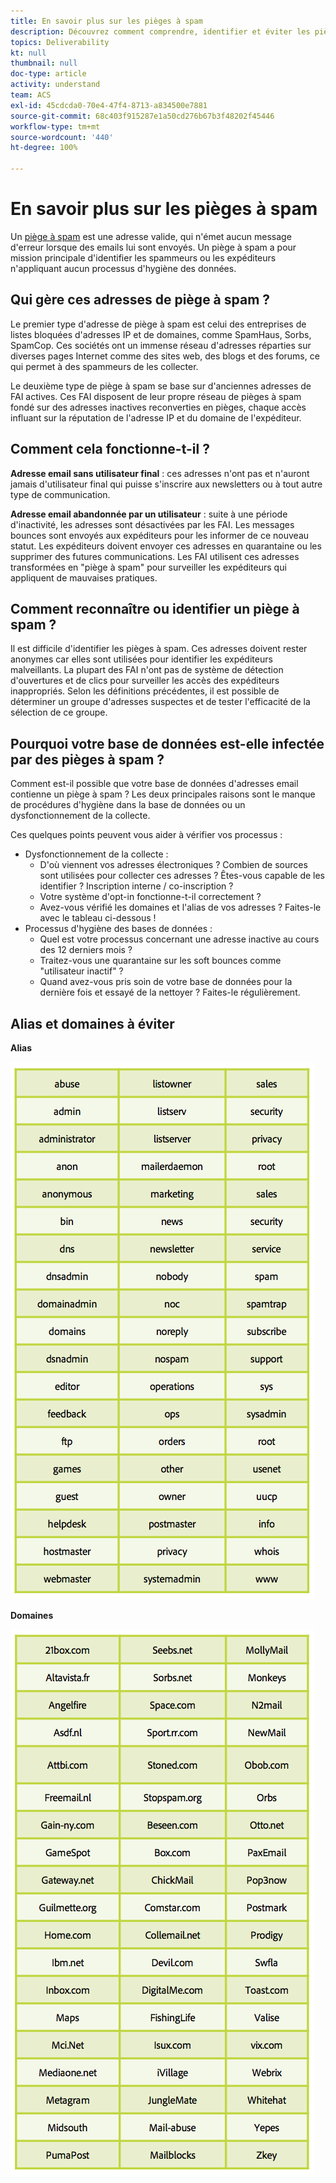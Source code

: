 ```yaml
---
title: En savoir plus sur les pièges à spam
description: Découvrez comment comprendre, identifier et éviter les pièges à spam au cours de la gestion de la délivrabilité.
topics: Deliverability
kt: null
thumbnail: null
doc-type: article
activity: understand
team: ACS
exl-id: 45cdcda0-70e4-47f4-8713-a834500e7881
source-git-commit: 68c403f915287e1a50cd276b67b3f48202f45446
workflow-type: tm+mt
source-wordcount: '440'
ht-degree: 100%

---
```


# En savoir plus sur les pièges à spam

Un [piège à spam](/help/metrics/spam-traps.md) est une adresse valide, qui n&#39;émet aucun message d&#39;erreur lorsque des emails lui sont envoyés. Un piège à spam a pour mission principale d&#39;identifier les spammeurs ou les expéditeurs n&#39;appliquant aucun processus d&#39;hygiène des données.

## Qui gère ces adresses de piège à spam ?

Le premier type d&#39;adresse de piège à spam est celui des entreprises de listes bloquées d&#39;adresses IP et de domaines, comme SpamHaus, Sorbs, SpamCop. Ces sociétés ont un immense réseau d&#39;adresses réparties sur diverses pages Internet comme des sites web, des blogs et des forums, ce qui permet à des spammeurs de les collecter.

Le deuxième type de piège à spam se base sur d&#39;anciennes adresses de FAI actives. Ces FAI disposent de leur propre réseau de pièges à spam fondé sur des adresses inactives reconverties en pièges, chaque accès influant sur la réputation de l&#39;adresse IP et du domaine de l&#39;expéditeur.

## Comment cela fonctionne-t-il ?

**Adresse email sans utilisateur final** : ces adresses n&#39;ont pas et n&#39;auront jamais d&#39;utilisateur final qui puisse s&#39;inscrire aux newsletters ou à tout autre type de communication.

**Adresse email abandonnée par un utilisateur** : suite à une période d&#39;inactivité, les adresses sont désactivées par les FAI. Les messages bounces sont envoyés aux expéditeurs pour les informer de ce nouveau statut. Les expéditeurs doivent envoyer ces adresses en quarantaine ou les supprimer des futures communications. Les FAI utilisent ces adresses transformées en &quot;piège à spam&quot; pour surveiller les expéditeurs qui appliquent de mauvaises pratiques.

## Comment reconnaître ou identifier un piège à spam ?

Il est difficile d&#39;identifier les pièges à spam. Ces adresses doivent rester anonymes car elles sont utilisées pour identifier les expéditeurs malveillants. La plupart des FAI n&#39;ont pas de système de détection d&#39;ouvertures et de clics pour surveiller les accès des expéditeurs inappropriés. Selon les définitions précédentes, il est possible de déterminer un groupe d&#39;adresses suspectes et de tester l&#39;efficacité de la sélection de ce groupe.

## Pourquoi votre base de données est-elle infectée par des pièges à spam ?

Comment est-il possible que votre base de données d&#39;adresses email contienne un piège à spam ? Les deux principales raisons sont le manque de procédures d&#39;hygiène dans la base de données ou un dysfonctionnement de la collecte.

Ces quelques points peuvent vous aider à vérifier vos processus :

* Dysfonctionnement de la collecte :
   * D&#39;où viennent vos adresses électroniques ? Combien de sources sont utilisées pour collecter ces adresses ? Êtes-vous capable de les identifier ? Inscription interne / co-inscription ?
   * Votre système d&#39;opt-in fonctionne-t-il correctement ?
   * Avez-vous vérifié les domaines et l&#39;alias de vos adresses ? Faites-le avec le tableau ci-dessous !
* Processus d&#39;hygiène des bases de données :
   * Quel est votre processus concernant une adresse inactive au cours des 12 derniers mois ?
   * Traitez-vous une quarantaine sur les soft bounces comme &quot;utilisateur inactif&quot; ?
   * Quand avez-vous pris soin de votre base de données pour la dernière fois et essayé de la nettoyer ? Faites-le régulièrement.

## Alias et domaines à éviter

**Alias**

![](../../help/assets/aliases.png)

**Domaines**

![](../../help/assets/domains.png)

